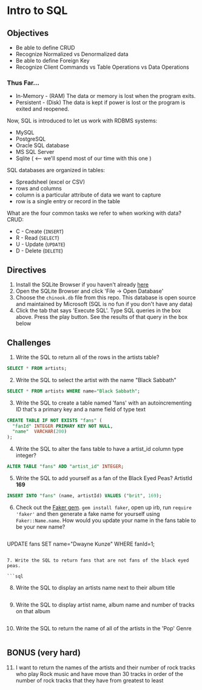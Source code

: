 # Intro to SQL

## Objectives

* Be able to define CRUD
* Recognize Normalized vs Denormalized data
* Be able to define Foreign Key
* Recognize Client Commands vs Table Operations vs Data Operations


### Thus Far...

* In-Memory - (RAM) The data or memory is lost when the program exits.
* Persistent - (Disk) The data is kept if power is lost or the program is exited and reopened.

Now, SQL is introduced to let us work with RDBMS systems:
* MySQL
* PostgreSQL
* Oracle SQL database
* MS SQL Server
* Sqlite ( <-- we'll spend most of our time with this one )

SQL databases are organized in tables:
* Spreadsheel (excel or CSV)
* rows and columns
* column is a particular attribute of data we want to capture
* row is a single entry or record in the table

What are the four common tasks we refer to when working with data?
CRUD:
* C - Create (`INSERT`)
* R - Read (`SELECT`)
* U - Update (`UPDATE`)
* D - Delete (`DELETE`)

## Directives

1. Install the SQLite Browser if you haven't already [here](http://sqlitebrowser.org/)
2. Open the SQLite Browser and click 'File -> Open Database'
3. Choose the `chinook.db` file from this repo. This database is open source and maintained by Microsoft (SQL is no fun if you don't have any data)
4. Click the tab that says 'Execute SQL'. Type SQL queries in the box above. Press the play button. See the results of that query in the box below


## Challenges

1. Write the SQL to return all of the rows in the artists table?

```SQL
SELECT * FROM artists;
```

2. Write the SQL to select the artist with the name "Black Sabbath"

```SQL
SELECT * FROM artists WHERE name="Black Sabbath";
```

3. Write the SQL to create a table named 'fans' with an autoincrementing ID that's a primary key and a name field of type text

```sql
CREATE TABLE IF NOT EXISTS "fans" (
  "fanId" INTEGER PRIMARY KEY NOT NULL,
  "name"  VARCHAR(200)
);
```

4. Write the SQL to alter the fans table to have a artist_id column type integer?

```sql
ALTER TABLE "fans" ADD "artist_id" INTEGER;
```

5. Write the SQL to add yourself as a fan of the Black Eyed Peas? ArtistId **169**

```sql
INSERT INTO "fans" (name, artistId) VALUES ("brit", 169);
```

6. Check out the [Faker gem](https://github.com/stympy/faker). `gem install faker`, open up irb, run `require 'faker'` and then generate a fake name for yourself using `Faker::Name.name`. How would you update your name in the fans table to be your new name?

   ```sql
UPDATE fans SET name="Dwayne Kunze" WHERE fanId=1;
   ```

7. Write the SQL to return fans that are not fans of the black eyed peas.

```sql

```

8. Write the SQL to display an artists name next to their album title

```sql

```

9. Write the SQL to display artist name, album name and number of tracks on that album

```sql

```

10. Write the SQL to return the name of all of the artists in the 'Pop' Genre

```sql

```

## BONUS (very hard)

11. I want to return the names of the artists and their number of rock tracks
    who play Rock music
    and have move than 30 tracks
    in order of the number of rock tracks that they have
    from greatest to least

```sql

```
